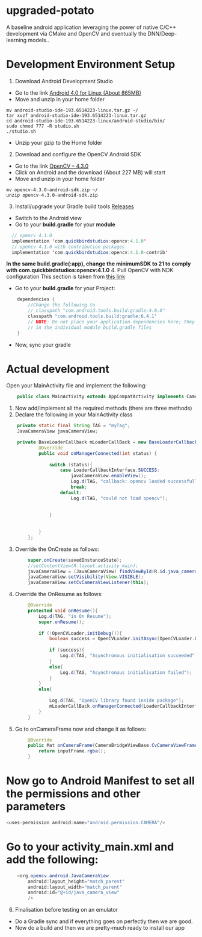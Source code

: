# upgraded-potato
A baseline android application leveraging the power of native C/C++ development via CMake and OpenCV and eventually the DNN/Deep-learning models..

# Development Environment Setup
1. Download Android Development Studio
* Go to the link [Android 4.0 for Linux (About 865MB)](https://developer.android.com/studio)
* Move and unzip in your home folder
```
mv android-studio-ide-193.6514223-linux.tar.gz ~/
tar xvzf android-studio-ide-193.6514223-linux.tar.gz
cd android-studio-ide-193.6514223-linux/android-studio/bin/
sudo chmod 777 -R studio.sh
./studio.sh
```

* Unzip your gzip to the Home folder

2. Download and configure the OpenCV Android SDK

* Go to the link [OpenCV – 4.3.0](https://opencv.org/releases/)
* Click on Android and the download (About 227 MB) will start
* Move and unzip in your home folder 
```
mv opencv-4.3.0-android-sdk.zip ~/
unzip opencv-4.3.0-android-sdk.zip
```
3. Install/upgrade your Gradle build tools [Releases](https://gradle.org/releases/)

* Switch to the Android view
* Go to your **build.gradle** for your **module**  
```java
  // opencv 4.1.0
  implementation 'com.quickbirdstudios:opencv:4.1.0'
  // opencv 4.1.0 with contribution packages
  implementation 'com.quickbirdstudios:opencv:4.1.0-contrib'
```
**In the same build.gradle(:app), change the minimumSDK to 21 to comply with com.quickbirdstudios:opencv:4.1.0**
4. Pull OpenCV with NDK configuration
This section is taken from [this link](https://github.com/quickbirdstudios/opencv-android)

* Go to your **build.gradle** for your Project: <whatever your project name> 
```java
    dependencies {
        //Change the following to 
        // classpath "com.android.tools.build:gradle:4.0.0"
        classpath "com.android.tools.build:gradle:6.4.1"
        // NOTE: Do not place your application dependencies here; they belong
        // in the individual module build.gradle files
    }
```
* Now, sync your gradle

# Actual development

Open your MainActivity file and implement the following:
```java
    public class MainActivity extends AppCompatActivity implements CameraBridgeViewBase.CvCameraViewListener2 
```
1. Now add/implement all the required methods (there are three methods)
2. Declare the following in your MainActivity class
```java
    private static final String TAG = "myTag";
    JavaCameraView javaCameraView;

    private BaseLoaderCallback mLoaderCallBack = new BaseLoaderCallback(this) {
            @Override
            public void onManagerConnected(int status) {
    
                switch (status){
                    case LoaderCallbackInterface.SUCCESS:
                        javaCameraView.enableView();
                        Log.d(TAG, "callback: opencv loaded successfully");
                        break;
                    default:
                        Log.d(TAG, "could not load opencv");
    
    
                }
    
    
            }
        };
```
3. Override the OnCreate as follows:
```java
        super.onCreate(savedInstanceState);
        //setContentView(R.layout.activity_main);
        javaCameraView = (JavaCameraView) findViewById(R.id.java_camera_view);//this will still be red
        javaCameraView.setVisibility(View.VISIBLE);
        javaCameraView.setCvCameraViewListener(this);
```
4. Override the OnResume as follows:

```java
        @Override
        protected void onResume(){
            Log.d(TAG, "in On Resume");
            super.onResume();
    
            if (!OpenCVLoader.initDebug()){
                boolean success = OpenCVLoader.initAsync(OpenCVLoader.OPENCV_VERSION, this, mLoaderCallBack);
    
                if (success){
                    Log.d(TAG, "Asynchronous initialisation succeeded");
                }
                else{
                    Log.d(TAG, "Asynchronous initialisation failed");
                }
            }
            else{
    
                Log.d(TAG, "OpenCV library found inside package");
                mLoaderCallBack.onManagerConnected(LoaderCallbackInterface.SUCCESS);
            }
        }
```

5. Go to onCameraFrame now and change it as follows:

```java
        @Override
        public Mat onCameraFrame(CameraBridgeViewBase.CvCameraViewFrame inputFrame) {
            return inputFrame.rgba();
        }
```
# Now go to Android Manifest to set all the permissions and other parameters
```java
<uses-permission android:name="android.permission.CAMERA"/>
```

# Go to your activity_main.xml and add the following:
```java
    <org.opencv.android.JavaCameraView
        android:layout_height="match_parent"
        android:layout_width="match_parent"
        android:id="@+id/java_camera_view"
        />
```
6. Finalisation before testing on an emulator

* Do a Gradle sync and if everything goes on perfectly then we are good. 
* Now do a build and then we are pretty-much ready to install our app
